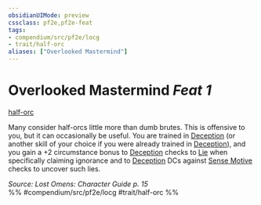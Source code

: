 ```yaml
---
obsidianUIMode: preview
cssclass: pf2e,pf2e-feat
tags:
- compendium/src/pf2e/locg
- trait/half-orc
aliases: ["Overlooked Mastermind"]
---
```

# Overlooked Mastermind  *Feat 1*  
[half-orc](../../Rules/traits/half-orc.md)  


Many consider half-orcs little more than dumb brutes. This is offensive to you, but it can occasionally be useful. You are trained in [Deception](../skills.md#Deception) (or another skill of your choice if you were already trained in [Deception](../skills.md#Deception)), and you gain a +2 circumstance bonus to [Deception](../skills.md#Deception) checks to [Lie](../../Rules/actions/lie.md) when specifically claiming ignorance and to [Deception](../skills.md#Deception) DCs against [Sense Motive](../../Rules/actions/sense-motive.md) checks to uncover such lies.

*Source: Lost Omens: Character Guide p. 15*  
%% #compendium/src/pf2e/locg #trait/half-orc %%